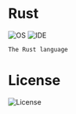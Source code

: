 # Rust
![OS](https://img.shields.io/badge/platform-linux--64%20%7C%20win--32%20%7C%20win--64%20%7C%20osx--64-%23373737)   ![IDE](https://img.shields.io/badge/Cargo-v1.42.0-%23373737) 

```
The Rust language
```

# License 
![License](https://img.shields.io/badge/license-MIT-%23373737)
